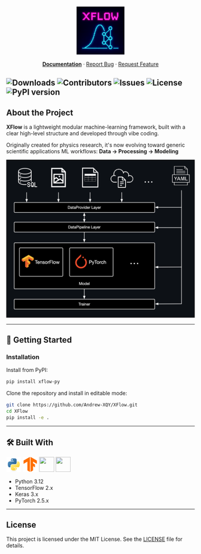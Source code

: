 <p align="center">
  <a href="https://andrew-xqy.github.io/XFlow/">
    <img src="https://raw.githubusercontent.com/Andrew-XQY/XFlow/9feba3930f468ca95b35401232a6febd66f2432c/images/logo.png"
     alt="XFlow Logo" width="128" height="128">
  </a>
  <p align="center">
    <a href="https://andrew-xqy.github.io/XFlow/"><b>Documentation</b></a>
    ·
    <a href="https://github.com/Andrew-XQY/XFlow/issues">Report Bug</a>
    ·
    <a href="https://github.com/Andrew-XQY/XFlow/issues">Request Feature</a>
  </p>
</p>

![Downloads](https://img.shields.io/github/downloads/Andrew-XQY/XFlow/total)
![Contributors](https://img.shields.io/github/contributors/Andrew-XQY/XFlow?color=dark-green)
![Issues](https://img.shields.io/github/issues/Andrew-XQY/XFlow)
![License](https://img.shields.io/github/license/Andrew-XQY/XFlow)
![PyPI version](https://img.shields.io/pypi/v/xflow-py.svg)
---

## About the Project

**XFlow** is a lightweight modular machine-learning framework, built with a clear high-level structure and developed through vibe coding.

Originally created for physics research, it's now evolving toward generic scientific applications ML workflows: **Data → Processing → Modeling**

<p align="center">
  <img src="https://github.com/Andrew-XQY/XFlow/blob/d829e7f1291261fddca530cdb6ad5c9563db9d52/images/Xflow.png" 
       alt="XFlow Conceptual Design" width="800">
</p>

---

## 🚀 Getting Started

### Installation

Install from PyPI:

```bash
pip install xflow-py
```

Clone the repository and install in editable mode:

```bash
git clone https://github.com/Andrew-XQY/XFlow.git
cd XFlow
pip install -e .
```
---

## 🛠 Built With

<p>
  <a href="https://www.python.org/"><img src="https://raw.githubusercontent.com/devicons/devicon/master/icons/python/python-original.svg" height="40px" width="40px" /></a>
  <a href="https://www.tensorflow.org/"><img src="https://raw.githubusercontent.com/devicons/devicon/master/icons/tensorflow/tensorflow-original.svg" height="40px" width="40px" /></a>
  <a href="https://keras.io/"><img src="https://cdn.jsdelivr.net/gh/devicons/devicon/icons/keras/keras-original.svg" height="40px" width="40px" /></a>
  <a href="https://pytorch.org/"><img src="https://cdn.jsdelivr.net/gh/devicons/devicon/icons/pytorch/pytorch-original.svg" height="40px" width="40px" /></a>
</p>
</p>

- Python 3.12
- TensorFlow 2.x
- Keras 3.x
- PyTorch 2.5.x

---

## License

This project is licensed under the MIT License. See the [LICENSE](LICENSE) file for details.
